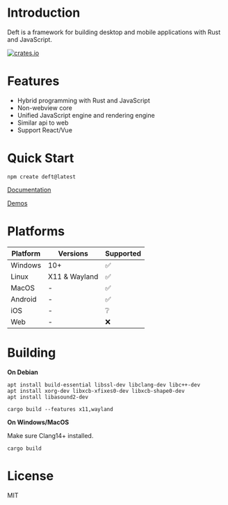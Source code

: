 # Introduction

Deft is a framework for building desktop and mobile applications with Rust and JavaScript.

[![crates.io](https://img.shields.io/crates/v/deft)](https://crates.io/crates/deft)


# Features

* Hybrid programming with Rust and JavaScript
* Non-webview core
* Unified JavaScript engine and rendering engine
* Similar api to web
* Support React/Vue

# Quick Start

```
npm create deft@latest
```

[Documentation](https://deft-ui.github.io/guides/what-is-deft/)

[Demos](https://deft-ui.github.io/demos/)

# Platforms

| Platform | Versions      | Supported |
|----------|---------------|-----------|
| Windows  | 10+           | ✅         |
| Linux    | X11 & Wayland | ✅         |
| MacOS    | -             | ✅         |
| Android  | -             | ✅         |
| iOS      | -             | ❔         |
| Web      | -             | ❌         |

# Building

**On Debian**

```
apt install build-essential libssl-dev libclang-dev libc++-dev
apt install xorg-dev libxcb-xfixes0-dev libxcb-shape0-dev
apt install libasound2-dev
```

```
cargo build --features x11,wayland
```

**On Windows/MacOS**

Make sure Clang14+ installed.

```
cargo build
```

# License

MIT